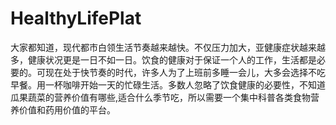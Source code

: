 # HealthyLifePlat
大家都知道，现代都市白领生活节奏越来越快。不仅压力加大，亚健康症状越来越多，健康状况更是一日不如一日。饮食的健康对于保证一个人的工作，生活都是必要的。可现在处于快节奏的时代，许多人为了上班前多睡一会儿，大多会选择不吃早餐。用一杯咖啡开始一天的忙碌生活。多数人忽略了饮食健康的必要性，不知道瓜果蔬菜的营养价值有哪些,适合什么季节吃，所以需要一个集中科普各类食物营养价值和药用价值的平台。
